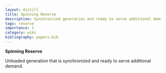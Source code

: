 ```yaml
---
layout: distill
title: Spinning Reserve
description: Synchronized generation and ready to serve additional demand.
tags: reserve
importance: 2
category: wiki
bibliography: papers.bib
---
```


**Spinning Reserve** <d-cite key="nerc2024glossary"></d-cite>

Unloaded generation that is synchronized and ready to serve additional demand.

<br>
